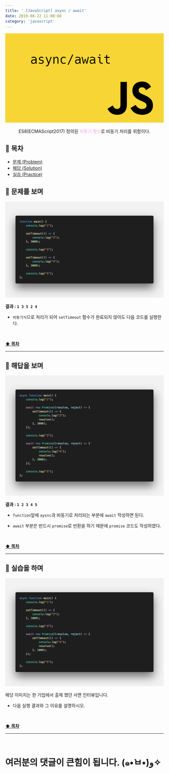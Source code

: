 ```yaml
---
title: ' [JavaScript] async / await'
date: 2019-08-22 11:08:60
category: 'javascript'
---
```


![](../../../assets/javascript/async-await/javascript.async.await.logo.png)

<center>ES8(ECMAScript2017) 정의된 <strong style="color:#fbc2eb">비동기 함수</strong>로 비동기 처리를 위함이다.</center>

## **💎 목차**
  * [문제 (Problem)](#-문제를-보며)
  * [해답 (Solution)](#-해답을-보며)
  * [실습 (Practice)](#-실습을-하며)

## **📕 문제를 보며**

![](../../../assets/javascript/async-await/javascript.async.await.1.png)

__결과 : `1 3 5 2 4`__

- `비동기식`으로 처리가 되어 `setTimeout` 함수가 완료되지 않아도 다음 코드를 실행한다.

<br />

**[⬆ 목차](#-목차)**

---

## **📘 해답을 보며**

![](../../../assets/javascript/async-await/javascript.async.await.2.png)

__결과 : `1 2 3 4 5`__

- `function`앞에 `aysnc`과 비동기로 처리되는 부분에 `await` 작성하면 된다.

- `await` 부분은 반드시 `promise`로 반환을 하기 때문에 `promise` 코드도 작성하였다.

<br />

**[⬆ 목차](#-목차)**

---

## **📗 실습을 하며**

![](../../../assets/javascript/async-await/javascript.async.await.3.png)

해당 이미지는 한 기업에서 출제 했던 서면 인터뷰입니다.

- 다음 실행 결과와 그 이유를 설명하시오.

<br />

**[⬆ 목차](#-목차)**

---

<br />

# 여러분의 댓글이 큰힘이 됩니다. (๑•̀ㅂ•́)و✧
